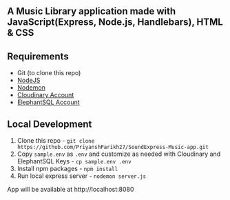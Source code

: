 ## A Music Library application made with JavaScript(Express, Node.js, Handlebars), HTML & CSS

## Requirements
- Git (to clone this repo)
- [NodeJS](https://nodejs.org/en/)
- [Nodemon](https://nodemon.io/)
- [Cloudinary Account](https://cloudinary.com/)
- [ElephantSQL Account](https://www.elephantsql.com/)


## Local Development
1. Clone this repo - `git clone https://github.com/PriyanshParikh27/SoundExpress-Music-app.git`
2. Copy `sample.env` as `.env` and customize as needed with Cloudinary and ElephantSQL Keys - `cp sample.env .env`
3. Install npm packages - `npm install`
4. Run local express server - `nodemon server.js`

App will be available at http://localhost:8080
